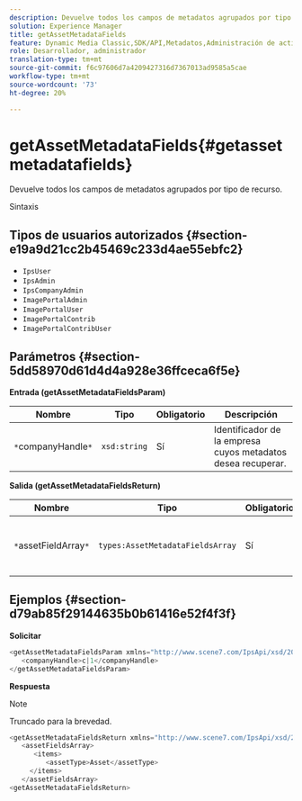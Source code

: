 ```yaml
---
description: Devuelve todos los campos de metadatos agrupados por tipo de recurso.
solution: Experience Manager
title: getAssetMetadataFields
feature: Dynamic Media Classic,SDK/API,Metadatos,Administración de activos
role: Desarrollador, administrador
translation-type: tm+mt
source-git-commit: f6c97606d7a4209427316d7367013ad9585a5cae
workflow-type: tm+mt
source-wordcount: '73'
ht-degree: 20%

---
```



# getAssetMetadataFields{#getassetmetadatafields}

Devuelve todos los campos de metadatos agrupados por tipo de recurso.

Sintaxis

## Tipos de usuarios autorizados {#section-e19a9d21cc2b45469c233d4ae55ebfc2}

* `IpsUser`
* `IpsAdmin`
* `IpsCompanyAdmin`
* `ImagePortalAdmin`
* `ImagePortalUser`
* `ImagePortalContrib`
* `ImagePortalContribUser`

## Parámetros {#section-5dd58970d61d4d4a928e36ffceca6f5e}

**Entrada (getAssetMetadataFieldsParam)**

| Nombre | Tipo | Obligatorio | Descripción |
|---|---|---|---|
| `*`companyHandle`*` | `xsd:string` | Sí | Identificador de la empresa cuyos metadatos desea recuperar. |

**Salida (getAssetMetadataFieldsReturn)**

| Nombre | Tipo | Obligatorio | Descripción |
|---|---|---|---|
| `*`assetFieldArray`*` | `types:AssetMetadataFieldsArray` | Sí | Matriz de campos de metadatos, por tipo de recurso. |

## Ejemplos {#section-d79ab85f29144635b0b61416e52f4f3f}

**Solicitar**

```java
<getAssetMetadataFieldsParam xmlns="http://www.scene7.com/IpsApi/xsd/2009-07-31">
   <companyHandle>c|1</companyHandle>
</getAssetMetadataFieldsParam>
```

**Respuesta**

>[!NOTE]
>
>Truncado para la brevedad.

```java
<getAssetMetadataFieldsReturn xmlns="http://www.scene7.com/IpsApi/xsd/2009-07-31">
   <assetFieldsArray>
      <items>
         <assetType>Asset</assetType>
     </items>
   </assetFieldsArray>
<getAssetMetadataFieldsReturn>
```

